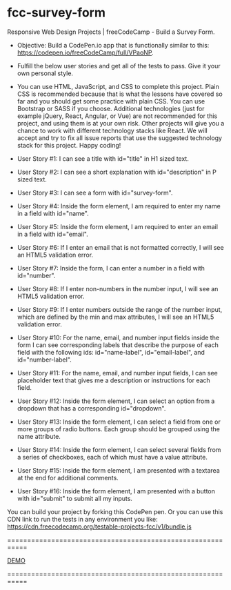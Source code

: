 # fcc-survey-form

Responsive Web Design Projects | freeCodeCamp - Build a Survey Form. 

* Objective: Build a CodePen.io app that is functionally similar to this: https://codepen.io/freeCodeCamp/full/VPaoNP.

* Fulfill the below user stories and get all of the tests to pass. Give it your own personal style.

* You can use HTML, JavaScript, and CSS to complete this project. Plain CSS is recommended because that is what the lessons have covered so far and you should get some practice with plain CSS. You can use Bootstrap or SASS if you choose. Additional technologies (just for example jQuery, React, Angular, or Vue) are not recommended for this project, and using them is at your own risk. Other projects will give you a chance to work with different technology stacks like React. We will accept and try to fix all issue reports that use the suggested technology stack for this project. Happy coding!

* User Story #1: I can see a title with id="title" in H1 sized text.

* User Story #2: I can see a short explanation with id="description" in P sized text.

* User Story #3: I can see a form with id="survey-form".

* User Story #4: Inside the form element, I am required to enter my name in a field with id="name".

* User Story #5: Inside the form element, I am required to enter an email in a field with id="email".

* User Story #6: If I enter an email that is not formatted correctly, I will see an HTML5 validation error.

* User Story #7: Inside the form, I can enter a number in a field with id="number".

* User Story #8: If I enter non-numbers in the number input, I will see an HTML5 validation error.

* User Story #9: If I enter numbers outside the range of the number input, which are defined by the min and max attributes, I will see an HTML5 validation error.

* User Story #10: For the name, email, and number input fields inside the form I can see corresponding labels that describe the purpose of each field with the following ids: id="name-label", id="email-label", and id="number-label".

* User Story #11: For the name, email, and number input fields, I can see placeholder text that gives me a description or instructions for each field.

* User Story #12: Inside the form element, I can select an option from a dropdown that has a corresponding id="dropdown".

* User Story #13: Inside the form element, I can select a field from one or more groups of radio buttons. Each group should be grouped using the name attribute.

* User Story #14: Inside the form element, I can select several fields from a series of checkboxes, each of which must have a value attribute.

* User Story #15: Inside the form element, I am presented with a textarea at the end for additional comments.

* User Story #16: Inside the form element, I am presented with a button with id="submit" to submit all my inputs.

You can build your project by forking this CodePen pen. Or you can use this CDN link to run the tests in any environment you like: https://cdn.freecodecamp.org/testable-projects-fcc/v1/bundle.js

===========================================================

[DEMO](https://staog.github.io/fcc-survey-form/)

===========================================================
